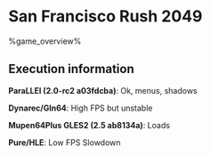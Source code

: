# San Francisco Rush 2049 

%game_overview%

## Execution information

**ParaLLEl (2.0-rc2 a03fdcba)**: Ok, menus, shadows

**Dynarec/Gln64**: High FPS but unstable

**Mupen64Plus GLES2 (2.5 ab8134a)**: Loads

**Pure/HLE**: Low FPS Slowdown